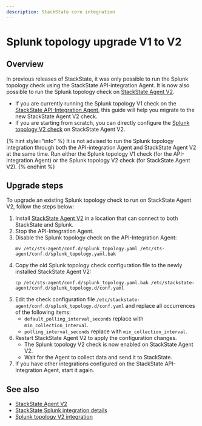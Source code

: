 ```yaml
---
description: StackState core integration
---
```


# Splunk topology upgrade V1 to V2

## Overview

In previous releases of StackState, it was only possible to run the Splunk topology check using the StackState API-integration Agent. It is now also possible to run the Splunk topology check on [StackState Agent V2](/stackpacks/integrations/agent.md). 

* If you are currently running the Splunk topology V1 check on the [StackState API-Integration Agent](/stackpacks/integrations/api-integration.md), this guide will help you migrate to the new StackState Agent V2 check.
* If you are starting from scratch, you can directly configure the [Splunk topology V2 check](/stackpacks/integrations/splunk/splunk_topology_v2.md) on StackState Agent V2.

{% hint style="info" %}
It is not advised to run the Splunk topology integration through both the API-integration Agent and StackState Agent V2 at the same time. Run either the Splunk topology V1 check (for the API-integration Agent) or the Splunk topology V2 check (for StackState Agent V2). 
{% endhint %}

## Upgrade steps

To upgrade an existing Splunk topology check to run on StackState Agent V2, follow the steps below:

1. Install [StackState Agent V2](/stackpacks/integrations/agent.md) in a location that can connect to both StackState and Splunk.
2. Stop the API-Integration Agent.
3. Disable the Splunk topology check on the API-Integration Agent:
   ```
   mv /etc/sts-agent/conf.d/splunk_topology.yaml /etc/sts-agent/conf.d/splunk_topology.yaml.bak
   ```
4. Copy the old Splunk topology check configuration file to the newly installed StackState Agent V2:
   ```
   cp /etc/sts-agent/conf.d/splunk_topology.yaml.bak /etc/stackstate-agent/conf.d/splunk_topology.d/conf.yaml
   ```
5. Edit the check configuration file `/etc/stackstate-agent/conf.d/splunk_topology.d/conf.yaml` and replace all occurrences of the following items:
   - `default_polling_interval_seconds` replace with `min_collection_interval`.
   - `polling_interval_seconds` replace with `min_collection_interval`.
6. Restart StackState Agent V2 to apply the configuration changes.
   - The Splunk topology V2 check is now enabled on StackState Agent V2.
   - Wait for the Agent to collect data and send it to StackState.
7. If you have other integrations configured on the StackState API-Integration Agent, start it again.

## See also

* [StackState Agent V2](/stackpacks/integrations/agent.md)
* [StackState Splunk integration details](/stackpacks/integrations/splunk/splunk_stackpack.md)
* [Splunk topology V2 integration](/stackpacks/integrations/splunk/splunk_topology_v2.md)